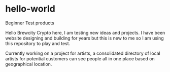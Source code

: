 # hello-world
Beginner Test products

Hello Brewcity Crypto here, I am testing new ideas and projects. I have been website designing and building for years but this is new to me so I am using this repository to play and test.

Currently working on a project for artists, a consolidated directory of local artists for potential customers can see people all in one place based on geographical location.
